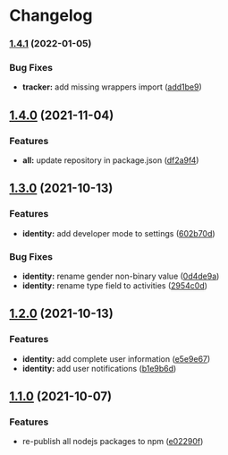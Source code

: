 # Changelog

### [1.4.1](https://www.github.com/animeapis/api-nodejs-client/compare/identity-v1.4.0...identity-v1.4.1) (2022-01-05)


### Bug Fixes

* **tracker:** add missing wrappers import ([add1be9](https://www.github.com/animeapis/api-nodejs-client/commit/add1be944d56c403a68caaecce8ccb2348efdde0))

## [1.4.0](https://www.github.com/animeapis/api-nodejs-client/compare/identity-v1.3.0...identity-v1.4.0) (2021-11-04)


### Features

* **all:** update repository in package.json ([df2a9f4](https://www.github.com/animeapis/api-nodejs-client/commit/df2a9f4e1a0f39cee3fb88929f1e775889f21063))

## [1.3.0](https://www.github.com/animeapis/api-nodejs-client/compare/identity-v1.2.0...identity-v1.3.0) (2021-10-13)


### Features

* **identity:** add developer mode to settings ([602b70d](https://www.github.com/animeapis/api-nodejs-client/commit/602b70d740253a6c0034d5159a9849e7fcf06b9d))


### Bug Fixes

* **identity:** rename gender non-binary value ([0d4de9a](https://www.github.com/animeapis/api-nodejs-client/commit/0d4de9a2e685af73060d55d8dd9c6c72bc88f043))
* **identity:** rename type field to activities ([2954c0d](https://www.github.com/animeapis/api-nodejs-client/commit/2954c0d98d3c15575271a96bce2281a40bd1d747))

## [1.2.0](https://www.github.com/animeapis/api-nodejs-client/compare/identity-v1.1.0...identity-v1.2.0) (2021-10-13)


### Features

* **identity:** add complete user information ([e5e9e67](https://www.github.com/animeapis/api-nodejs-client/commit/e5e9e67f83631a9b59141681431cf8adf939a5d8))
* **identity:** add user notifications ([b1e9b6d](https://www.github.com/animeapis/api-nodejs-client/commit/b1e9b6d8760005814de318c2ed9185f0ccf3643e))

## [1.1.0](https://www.github.com/animeapis/api-nodejs-client/compare/identity-v1.0.0...identity-v1.1.0) (2021-10-07)


### Features

* re-publish all nodejs packages to npm ([e02290f](https://www.github.com/animeapis/api-nodejs-client/commit/e02290fa767b60f77fabeabe23697ea51dda791a))
